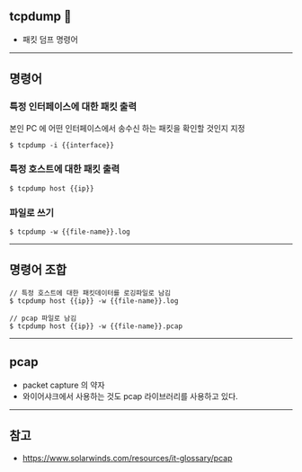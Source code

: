 ## tcpdump 👀
* 패킷 덤프 명령어

---
## 명령어
### 특정 인터페이스에 대한 패킷 출력
본인 PC 에 어떤 인터페이스에서 송수신 하는 패킷을 확인할 것인지 지정
```
$ tcpdump -i {{interface}}
```

### 특정 호스트에 대한 패킷 출력
```
$ tcpdump host {{ip}}
```

### 파일로 쓰기
```
$ tcpdump -w {{file-name}}.log
```

---
## 명령어 조합
```
// 특정 호스트에 대한 패킷데이터를 로깅파일로 남김
$ tcpdump host {{ip}} -w {{file-name}}.log

// pcap 파일로 남김
$ tcpdump host {{ip}} -w {{file-name}}.pcap
```

---
## pcap
* packet capture 의 약자
* 와이어샤크에서 사용하는 것도 pcap 라이브러리를 사용하고 있다.

---
## 참고
* https://www.solarwinds.com/resources/it-glossary/pcap